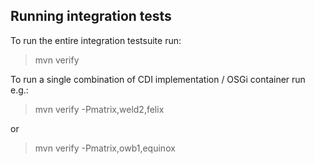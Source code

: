 ## Running integration tests

To run the entire integration testsuite run:

> mvn verify

To run a single combination of CDI implementation / OSGi container run e.g.:

> mvn verify -Pmatrix,weld2,felix

or

> mvn verify -Pmatrix,owb1,equinox
